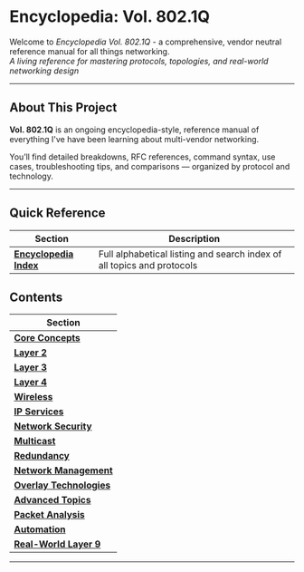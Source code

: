 # Encyclopedia: Vol. 802.1Q
Welcome to *Encyclopedia Vol. 802.1Q* - a comprehensive, vendor neutral reference manual for all things networking.  
*A living reference for mastering protocols, topologies, and real-world networking design*

---

## About This Project

**Vol. 802.1Q** is an ongoing encyclopedia-style, reference manual of everything I've have been learning about multi-vendor networking.

You’ll find detailed breakdowns, RFC references, command syntax, use cases, troubleshooting tips, and comparisons — organized by protocol and technology.

---
## Quick Reference
| Section | Description |
|--------|-------------|
| **[Encyclopedia Index](https://github.com/nickbruggen90/Networking-Encyclopedia-backside/blob/main/Contents/EncyclopediaIndex.md)** | Full alphabetical listing and search index of all topics and protocols |
## Contents
| Section | 
|--------|
| **[Core Concepts](https://github.com/nickbruggen90/Networking-Encyclopedia-backside/tree/main/Contents/CoreConcepts)** | 
| **[Layer 2](https://github.com/nickbruggen90/Networking-Encyclopedia-backside/tree/main/Contents/Layer2)** | 
| **[Layer 3](https://github.com/nickbruggen90/Networking-Encyclopedia-backside/tree/main/Contents/Layer3)** | 
| **[Layer 4](https://www.nickbruggen90.net)** | 
| **[Wireless](https://github.com/nickbruggen90/Networking-Encyclopedia-backside/tree/main/Contents/Wireless)** | 
| **[IP Services](https://github.com/nickbruggen90/Networking-Encyclopedia-backside/tree/main/Contents/IPServices)** | 
| **[Network Security](https://github.com/nickbruggen90/Networking-Encyclopedia-backside/tree/main/Contents/NetworkSecurity)** | 
| **[Multicast](https://github.com/nickbruggen90/Networking-Encyclopedia-backside/tree/main/Contents/Multicast)** | 
| **[Redundancy](https://github.com/nickbruggen90/Networking-Encyclopedia-backside/tree/main/Contents/Redundancy)** | 
| **[Network Management](https://github.com/nickbruggen90/Networking-Encyclopedia-backside/tree/main/Contents/NetworkManagement)** | 
| **[Overlay Technologies](https://github.com/nickbruggen90/Networking-Encyclopedia-backside/tree/main/Contents/OverlayTechnologies)** | 
| **[Advanced Topics](https://github.com/nickbruggen90/Networking-Encyclopedia-backside/tree/main/Contents/AdvancedTopics)** | 
| **[Packet Analysis](https://nickbruggen90.net)** | 
| **[Automation](https://github.com/nickbruggen90/Networking-Encyclopedia-backside/tree/main/Contents/Automation)** | 
| **[Real-World Layer 9](https://nickbruggen90.net)** | 

---

